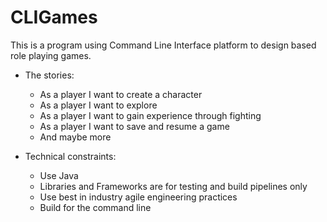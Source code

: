 # CLIGames
This is a program using Command Line Interface platform to design based role playing games.




* The stories:

  * As a player I want to create a character
  * As a player I want to explore
  * As a player I want to gain experience through fighting
  * As a player I want to save and resume a game
  * And maybe more
  
* Technical constraints:

  * Use Java
  * Libraries and Frameworks are for testing and build pipelines only
  * Use best in industry agile engineering practices
  * Build for the command line
